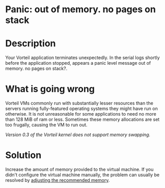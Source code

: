 # Panic: out of memory. no pages on stack

# Description

Your Vorteil application terminates unexpectedly. In the serial logs shortly before the application stopped, appears a panic level message out of memory. no pages on stack?.

# What is going wrong

Vorteil VMs commonly run with substantially lesser resources than the servers running fully-featured operating systems they might have run on otherwise. It is not unreasonable for some applications to need no more than 128 MiB of ram or less. Sometimes these memory allocations are set too frugally, causing the VM to run out. 

_Version 0.3 of the Vorteil kernel does not support memory swapping._

# Solution

Increase the amount of memory provided to the virtual machine. If you didn't configure the virtual machine manually, the problem can usually be resolved by [adjusting the recommended memory](https://vorteil.kayako.com/article/28-memory).

  